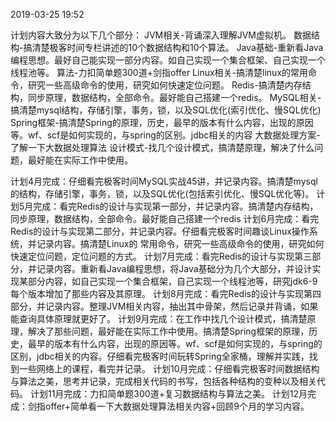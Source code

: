 2019-03-25 19:52

计划内容大致分为以下几个部分：
JVM相关-背诵深入理解JVM虚拟机。
数据结构-搞清楚极客时间专栏讲述的10个数据结构和10个算法。
Java基础-重新看Java编程思想。最好自己能实现一部分内容。如自己实现一个集合框架、自己实现一个线程池等。
算法-力扣简单题300道+剑指offer
Linux相关-搞清楚linux的常用命令，研究一些高级命令的使用，研究如何快速定位问题。
Redis-搞清楚内存结构，同步原理，数据结构，全部命令。最好能自己搭建一个redis。
MySQL相关-搞清楚mysql结构，存储引擎，事务，锁，以及SQL优化(索引优化、慢SQL优化)
Spring框架-搞清楚Spring的原理，历史，最早的版本有什么内容，出现的原因等。wf、scf是如何实现的，与spring的区别。jdbc相关的内容
大数据处理方案-了解一下大数据处理算法
设计模式-找几个设计模式，搞清楚原理，解决了什么问题，最好能在实际工作中使用。



计划4月完成：仔细看完极客时间MySQL实战45讲，并记录内容。搞清楚mysql的结构，存储引擎，事务，锁，以及SQL优化(包括索引优化、慢SQL优化等)。
计划5月完成：看完Redis的设计与实现第一部分，并记录内容。搞清楚内存结构，同步原理，数据结构，全部命令。最好能自己搭建一个redis
计划6月完成：看完Redis的设计与实现第二部分，并记录内容。仔细看完极客时间趣谈Linux操作系统，并记录内容。搞清楚Linux的 常用命令，研究一些高级命令的使用，研究如何快速定位问题，定位问题的方式。
计划7月完成：看完Redis的设计与实现第三部分，并记录内容。重新看Java编程思想，将Java基础分为几个大部分，并设计实现某部分内容，如自己实现一个集合框架，自己实现一个线程池等，研究jdk6-9每个版本增加了那些内容及其原理。
计划8月完成：看完Redis的设计与实现第四部分，并记录内容。整理JVM相关内容，抽出其中骨架，然后记录并背诵，如果能查询具体原理就更好了。
计划9月完成：在工作中找几个设计模式，搞清楚原理，解决了那些问题，最好能在实际工作中使用。搞清楚Spring框架的原理，历史，最早的版本有什么内容，出现的原因等。wf、scf是如何实现的，与spring的区别，jdbc相关的内容。仔细看完极客时间玩转Spring全家桶，理解并实践，找到一些网络上的课程，看完并记录。
计划10月完成：仔细看完极客时间数据结构与算法之美，思考并记录，完成相关代码的书写，包括各种结构的变种以及相关代码。
计划11月完成：力扣简单题300道+复习数据结构与算法之美。
计划12月完成：剑指offer+简单看一下大数据处理算法相关内容+回顾9个月的学习内容。
